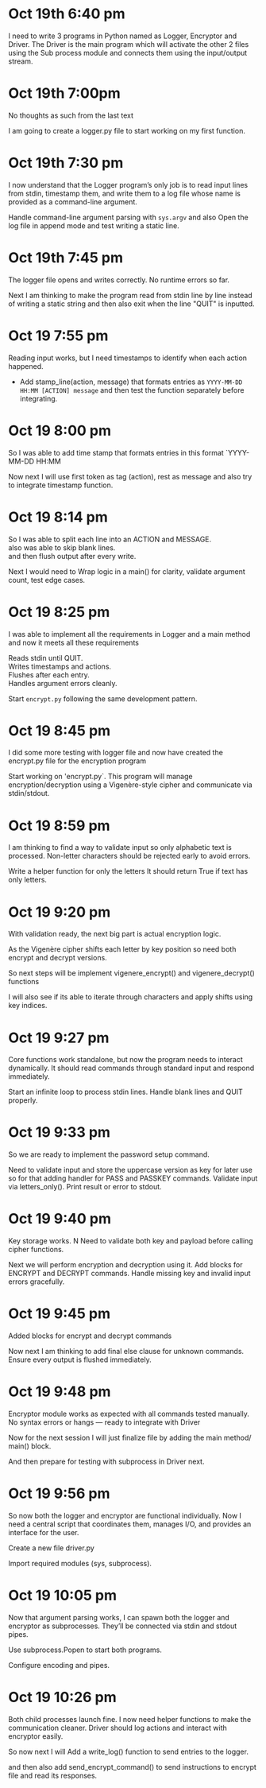 # Oct 19th 6:40 pm
I need to write 3 programs in Python named as Logger, Encryptor and Driver. The Driver is the main program which will activate the other 2 files using the Sub process module  and connects them using the input/output stream.
# Oct 19th 7:00pm
No thoughts as such from the last text

I am going to create a logger.py file to start working on my first function.
# Oct 19th 7:30 pm

I now understand that the Logger program’s only job is to read input lines from stdin, timestamp them, and write them to a log file whose name is provided as a command-line argument.


Handle command-line argument parsing with `sys.argv` and also Open the log file in append mode and test writing a static line.

# Oct 19th 7:45 pm
 
The logger file opens and writes correctly. No runtime errors so far.  


Next I am thinking to make the program read from stdin line by line instead of writing a static string and then also exit when the line "QUIT" is inputted.

# Oct 19 7:55 pm

Reading input works, but I need timestamps to identify when each action happened.

 
- Add stamp_line(action, message) that formats entries as `YYYY-MM-DD HH:MM [ACTION] message` and then test the function separately before integrating.

# Oct 19 8:00 pm  
So I was able to add time stamp that formats entries in this format `YYYY-MM-DD HH:MM

Now next I will use first token as tag (action), rest as message and also try to integrate timestamp function.

# Oct 19 8:14 pm  
So I was able to split each line into an ACTION and MESSAGE.  
also was able to skip blank lines.  
and then flush output after every write.

Next I would need to Wrap logic in a main() for clarity, validate argument count, test edge cases.

# Oct 19 8:25 pm
I was able to implement all the requirements in Logger and a main method and now it meets all these requirements  
 
 Reads stdin until QUIT.  
 Writes timestamps and actions.  
 Flushes after each entry.  
 Handles argument errors cleanly.  


Start `encrypt.py` following the same development pattern.

# Oct 19 8:45 pm
I did some more testing with logger file and now have created the encrypt.py file for the encryption program

Start working on 'encrypt.py`. This program will manage encryption/decryption using a Vigenère-style cipher and communicate via stdin/stdout.

# Oct 19 8:59 pm
I am thinking to find a way to validate input so only alphabetic text is processed.
Non-letter characters should be rejected early to avoid errors.

Write a helper function for only the letters
It should return True if text has only letters.

# Oct 19 9:20 pm
With validation ready, the next big part is actual encryption logic.

As the Vigenère cipher shifts each letter by key position so need both encrypt and decrypt versions.

So next steps will be implement vigenere_encrypt() and vigenere_decrypt() functions

I will also see if its able to iterate through characters and apply shifts using key indices.

# Oct 19 9:27 pm

Core functions work standalone, but now the program needs to interact dynamically.
It should read commands through standard input and respond immediately.


Start an infinite loop to process stdin lines.
Handle blank lines and QUIT properly.

# Oct 19 9:33 pm 
So we are ready to implement the password setup command.

Need to validate input and store the uppercase version as key for later use so for that adding handler for PASS and PASSKEY commands.
Validate input via letters_only().
Print result or error to stdout.

# Oct 19 9:40 pm
Key storage works. N
Need to validate both key and payload before calling cipher functions.

Next we will perform encryption and decryption using it.
Add blocks for ENCRYPT and DECRYPT commands.
Handle missing key and invalid input errors gracefully.

# Oct 19 9:45 pm
Added blocks for encrypt and decrypt commands

Now next I am thinking to add final else clause for unknown commands.
Ensure every output is flushed immediately.

# Oct 19 9:48 pm
Encryptor module works as expected with all commands tested manually.
No syntax errors or hangs — ready to integrate with Driver

Now for the next session I will just finalize file by adding the main method/ main() block.

And then prepare for testing with subprocess in Driver next.

# Oct 19 9:56 pm

So now both the logger and encryptor are functional individually.
Now I need a central script that coordinates them, manages I/O, and provides an interface for the user.

Create a new file driver.py

Import required modules (sys, subprocess).

# Oct 19 10:05 pm

Now that argument parsing works, I can spawn both the logger and encryptor as subprocesses.
They’ll be connected via stdin and stdout pipes.


Use subprocess.Popen to start both programs.

Configure encoding and pipes.

# Oct 19 10:26 pm
Both child processes launch fine. I now need helper functions to make the communication cleaner.
Driver should log actions and interact with encryptor easily.

So now next I will Add a write_log() function to send entries to the logger.

and then also add send_encrypt_command() to send instructions to encrypt file and read its responses.


